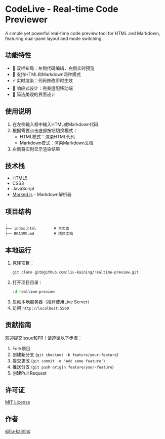 # CodeLive - Real-time Code Previewer

A simple yet powerful real-time code preview tool for HTML and Markdown, featuring dual-pane layout and mode switching.

## 功能特性

- 🎯 双栏布局：左侧代码编辑，右侧实时预览
- 🔄 支持HTML和Markdown两种模式
- ⚡ 实时渲染：代码修改即时生效
- 📱 响应式设计：完美适配移动端
- 🎨 简洁美观的界面设计

## 使用说明

1. 在左侧输入框中输入HTML或Markdown代码
2. 根据需要点击底部按钮切换模式：
   - HTML模式：渲染HTML代码
   - Markdown模式：渲染Markdown文档
3. 右侧将实时显示渲染结果

## 技术栈

- HTML5
- CSS3
- JavaScript
- [Marked.js](https://github.com/markedjs/marked) - Markdown解析器

## 项目结构

```
.
├── index.html        # 主页面
├── README.md         # 项目文档
```

## 本地运行

1. 克隆项目：
   ```bash
   git clone git@github.com:liu-kaining/realtime-preview.git
   ```
2. 打开项目目录：
   ```bash
   cd realtime-preview
   ```
3. 启动本地服务器（推荐使用Live Server）
4. 访问 `http://localhost:5500`

## 贡献指南

欢迎提交Issue和PR！请遵循以下步骤：

1. Fork项目
2. 创建新分支 (`git checkout -b feature/your-feature`)
3. 提交更改 (`git commit -m 'Add some feature'`)
4. 推送分支 (`git push origin feature/your-feature`)
5. 创建Pull Request

## 许可证

[MIT License](LICENSE)

## 作者

[@liu-kaining](https://github.com/liu-kaining)

